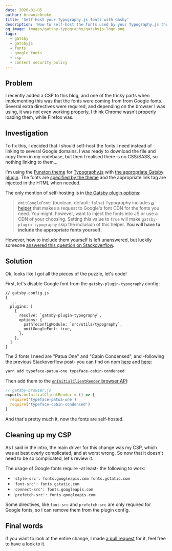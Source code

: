 ```yaml
---
date: 2020-01-05
author: browniebroke
title: 'Self-host your Typography.js fonts with Gasby'
description: 'How to self-host the fonts used by your Typography.js theme with GatsbyJS.'
og_image: images/gatsby-typography/gatsbyjs-logo.png
tags:
  - gatsby
  - gatsbyjs
  - fonts
  - google fonts
  - csp
  - content security policy
---
```


## Problem

I recently added a CSP to this blog, and one of the tricky parts when implementing this was that the fonts were coming from from Google fonts. Several extra directives were required, and depending on the browser I was using, it was not even working properly, I think Chrome wasn't properly loading them, while Firefox was.

## Investigation

To fix this, I decided that I should self-host the fonts I need instead of linking to several Google domains. I was ready to download the file and copy them in my codebase, but then I realised there is no CSS/SASS, so nothing linking to them...

I'm using the [Funston theme](https://www.npmjs.com/package/typography-theme-funston) for [Typography.js](http://kyleamathews.github.io/typography.js/) with [the appropriate Gatsby plugin](https://www.gatsbyjs.org/packages/gatsby-plugin-typography/). The fonts are [specified by the theme](https://github.com/KyleAMathews/typography.js/blob/33d86df7e0d7f44cd1a71c8bd8791bdb71a7ecc5/packages/typography-theme-funston/src/index.js#L10-L19) and the appropriate link tag are injected in the HTML when needed.

The only mention of self-hosting is in [the Gatsby plugin options](https://www.gatsbyjs.org/packages/gatsby-plugin-typography/#options):

> `omitGoogleFont`: (boolean, default: `false`) Typography includes [a helper](https://github.com/KyleAMathews/typography.js/blob/e7e71c82f63c7a146eb1b5ac7017695359dd9cba/packages/react-typography/src/GoogleFont.js) that makes a request to Google's font CDN for the fonts you need. You might, however, want to inject the fonts into JS or use a CDN of your choosing. Setting this value to `true` will make `gatsby-plugin-typography` skip the inclusion of this helper. **You will have to include the appropriate fonts yourself.**

However, how to include them yourself is left unanswered, but luckily someone [answered this question on Stackoverflow](https://stackoverflow.com/a/52786121/2261637).

## Solution

Ok, looks like I got all the pieces of the puzzle, let's code!

First, let's disable Google font from the `gatsby-plugin-typography` config:

```javascript{9}
// gatsby-config.js
{
  ...
  plugins: [
    {
      resolve: `gatsby-plugin-typography`,
      options: {
        pathToConfigModule: `src/utils/typography`,
        omitGoogleFont: true,
      },
    },
  ]
}
```

The 2 fonts I need are "Patua One" and "Cabin Condensed", and -following the previous Stackoverflow post- you can find on npm [here](https://www.npmjs.com/package/typeface-patua-one) and [here](https://www.npmjs.com/package/typeface-cabin-condensed):

```bash
yarn add typeface-patua-one typeface-cabin-condensed
```

Then add them to the [`onInitialClientRender` browser API](https://www.gatsbyjs.org/docs/browser-apis/#onInitialClientRender):

```javascript
// gatsby-browser.js
exports.onInitialClientRender = () => {
  require('typeface-patua-one')
  require('typeface-cabin-condensed')
}
```

And that's pretty much it, now the fonts are self-hosted.

## Cleaning up my CSP

As I said in the intro, the main driver for this change was my CSP, which was at best overly complicated, and at worst wrong. So now that it doesn't need to be so complicated, let's review it.

The usage of Google fonts require -at least- the following to work:

- `'style-src': fonts.googleapis.com fonts.gstatic.com`
- `'font-src': fonts.gstatic.com`
- `'connect-src': fonts.googleapis.com`
- `'prefetch-src': fonts.googleapis.com`

Some directives, like `font-src` and `prefetch-src` are only required for Google fonts, so I can remove them from the plugin config.

## Final words

If you want to look at the entire change, I made [a pull request](https://github.com/browniebroke/browniebroke.com/pull/234) for it, feel free to have a look to it.
